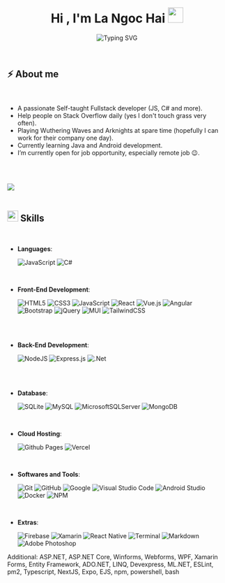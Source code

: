 <h1 align="center"><b>Hi , I'm La Ngoc Hai </b><img src="https://media.giphy.com/media/hvRJCLFzcasrR4ia7z/giphy.gif" width="35"></h1>
<!--  -->
<p align="center">
  <img src="https://readme-typing-svg.demolab.com?font=Fira+Code&pause=1000&center=true&vCenter=true&width=600&lines=Making+the+mother+of+all+JS+libraries+here+Jack!;Can't+fret+over+every+%3Cdiv%3E!" alt="Typing SVG" />
</p>


<br>



	
##  **⚡ About me**

<br>

- A passionate Self-taught Fullstack developer (JS, C# and more).
- Help people on Stack Overflow daily (yes I don't touch grass very often).
- Playing Wuthering Waves and Arknights at spare time (hopefully I can work for their company one day).
- Currently learning Java and Android development.
- I’m currently open for job opportunity, especially remote job 😉.

<br><br>

<img src="https://user-images.githubusercontent.com/73097560/115834477-dbab4500-a447-11eb-908a-139a6edaec5c.gif"><br><br>

## <img src="https://media2.giphy.com/media/QssGEmpkyEOhBCb7e1/giphy.gif?cid=ecf05e47a0n3gi1bfqntqmob8g9aid1oyj2wr3ds3mg700bl&rid=giphy.gif" width ="25"><b> Skills</b>
<br>

<p align="center">

- **Languages**:
    
   	![JavaScript](https://img.shields.io/badge/javascript-%23323330.svg?style=for-the-badge&logo=javascript&logoColor=%23F7DF1E)
    ![C#](https://img.shields.io/badge/c%23-%23239120.svg?style=for-the-badge&logo=csharp&logoColor=white)
<br>   
    
- **Front-End Development**:

   ![HTML5](https://img.shields.io/badge/HTML5%20-%23E34F26.svg?style=for-the-badge&logo=html5&logoColor=white)
   ![CSS3](https://img.shields.io/badge/CSS%20-%231572B6.svg?style=for-the-badge&logo=css3&logoColor=white)
   ![JavaScript](https://img.shields.io/badge/JavaScript%20-%23F7DF1E.svg?style=for-the-badge&logo=javascript&logoColor=black)
   ![React](https://img.shields.io/badge/react-%2320232a.svg?style=for-the-badge&logo=react&logoColor=%2361DAFB)
   ![Vue.js](https://img.shields.io/badge/vuejs-%2335495e.svg?style=for-the-badge&logo=vuedotjs&logoColor=%234FC08D)
   ![Angular](https://img.shields.io/badge/angular-%23DD0031.svg?style=for-the-badge&logo=angular&logoColor=white)
   ![Bootstrap](https://img.shields.io/badge/bootstrap-%238511FA.svg?style=for-the-badge&logo=bootstrap&logoColor=white)
   ![jQuery](https://img.shields.io/badge/jquery-%230769AD.svg?style=for-the-badge&logo=jquery&logoColor=white)
   ![MUI](https://img.shields.io/badge/MUI-%230081CB.svg?style=for-the-badge&logo=mui&logoColor=white)
   ![TailwindCSS](https://img.shields.io/badge/tailwindcss-%2338B2AC.svg?style=for-the-badge&logo=tailwind-css&logoColor=white)

<br>
<br>   
    
- **Back-End Development**:

   ![NodeJS](https://img.shields.io/badge/node.js-6DA55F?style=for-the-badge&logo=node.js&logoColor=white)
   ![Express.js](https://img.shields.io/badge/express.js-%23404d59.svg?style=for-the-badge&logo=express&logoColor=%2361DAFB)
   ![.Net](https://img.shields.io/badge/.NET-5C2D91?style=for-the-badge&logo=.net&logoColor=white)
  
<br>

<br>   
    
- **Database**:
 
  ![SQLite](https://img.shields.io/badge/sqlite-%2307405e.svg?style=for-the-badge&logo=sqlite&logoColor=white)
  ![MySQL](https://img.shields.io/badge/mysql-4479A1.svg?style=for-the-badge&logo=mysql&logoColor=white)
  ![MicrosoftSQLServer](https://img.shields.io/badge/Microsoft%20SQL%20Server-CC2927?style=for-the-badge&logo=microsoft%20sql%20server&logoColor=white)
  ![MongoDB](https://img.shields.io/badge/MongoDB-%234ea94b.svg?style=for-the-badge&logo=mongodb&logoColor=white)

<br>

- **Cloud Hosting**:

    ![Github Pages](https://img.shields.io/badge/GitHub%20Pages-%23327FC7.svg?style=for-the-badge&logo=github&logoColor=white)
    ![Vercel](https://img.shields.io/badge/vercel-%23000000.svg?style=for-the-badge&logo=vercel&logoColor=white)
    
<br>

- **Softwares and Tools**:

    ![Git](https://img.shields.io/badge/git-%23F05033.svg?style=for-the-badge&logo=git&logoColor=white)
    ![GitHub](https://img.shields.io/badge/github-%23121011.svg?style=for-the-badge&logo=github&logoColor=white)
    ![Google](https://img.shields.io/badge/google-%234285F4.svg?style=for-the-badge&logo=google&logoColor=white)
    ![Visual Studio Code](https://img.shields.io/badge/Visual%20Studio%20Code-0078d7.svg?style=for-the-badge&logo=visual-studio-code&logoColor=white)
    ![Android Studio](https://img.shields.io/badge/android%20studio-346ac1?style=for-the-badge&logo=android%20studio&logoColor=white)
    ![Docker](https://img.shields.io/badge/docker-%230db7ed.svg?style=for-the-badge&logo=docker&logoColor=white)
    ![NPM](https://img.shields.io/badge/NPM-%23CB3837.svg?style=for-the-badge&logo=npm&logoColor=white)
<br>

- **Extras**:

    ![Firebase](https://img.shields.io/badge/firebase-a08021?style=for-the-badge&logo=firebase&logoColor=ffcd34)
    ![Xamarin](https://img.shields.io/badge/Xamarin-3199DC?style=for-the-badge&logo=xamarin&logoColor=white)
    ![React Native](https://img.shields.io/badge/react_native-%2320232a.svg?style=for-the-badge&logo=react&logoColor=%2361DAFB)
    ![Terminal](https://img.shields.io/badge/Terminal-%23054020?style=for-the-badge&logo=gnu-bash&logoColor=white)
    ![Markdown](https://img.shields.io/badge/markdown-%23000000.svg?style=for-the-badge&logo=markdown&logoColor=white)
    ![Adobe Photoshop](https://img.shields.io/badge/adobe%20photoshop-%2331A8FF.svg?style=for-the-badge&logo=adobe%20photoshop&logoColor=white)
  
Additional: ASP.NET, ASP.NET Core, Winforms, Webforms, WPF, Xamarin Forms, Entity Framework, ADO.NET, LINQ, Devexpress, ML.NET, ESLint, pm2, Typescript, NextJS, Expo, EJS, npm, powershell, bash	

</p>

<br>
<br>
